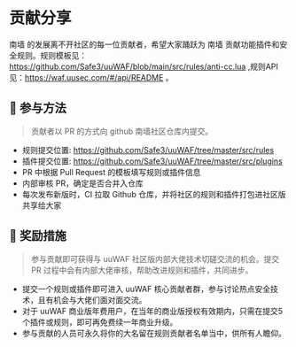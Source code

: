 # 贡献分享
南墙 的发展离不开社区的每一位贡献者，希望大家踊跃为 南墙 贡献功能插件和安全规则。规则模板见：https://github.com/Safe3/uuWAF/blob/main/src/rules/anti-cc.lua ,规则API见：https://waf.uusec.com/#/api/README 。


## :gift_heart: 参与方法
> 贡献者以 PR 的方式向 github 南墙社区仓库内提交。
- 规则提交位置: https://github.com/Safe3/uuWAF/tree/master/src/rules
- 插件提交位置: https://github.com/Safe3/uuWAF/tree/master/src/plugins
- PR 中根据 Pull Request 的模板填写规则或插件信息
- 内部审核 PR，确定是否合并入仓库
- 每次发布新版时，CI 拉取 Github 仓库，并将社区的规则和插件打包进社区版共享给大家



## :gem: 奖励措施
> 参与贡献即可获得与 uuWAF 社区版内部大佬技术切磋交流的机会。提交 PR 过程中会有内部大佬审核，帮助改进规则和插件，共同进步。

- 提交一个规则或插件即可进入 uuWAF 核心贡献者群，参与讨论热点安全技术，且有机会与大佬们面对面交流。
- 对于 uuWAF 商业版年费用户，在当年的商业版授权有效期内，只需在提交5个插件或规则，即可再免费续一年商业升级。
- 参与贡献的人员可永久将你的大名留在规则贡献者名单当中，供所有人瞻仰。
